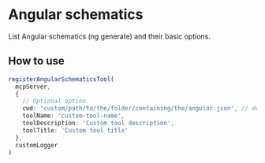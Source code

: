 # Angular schematics

List Angular schematics (ng generate) and their basic options.

## How to use

```typescript
registerAngularSchematicsTool(
  mcpServer,
  {
    // Optional option
    cwd: 'custom/path/to/the/folder/containing/the/angular.json', // default: process.cwd()
    toolName: 'custom-tool-name',
    toolDescription: 'Custom tool description',
    toolTitle: 'Custom tool title'
  },
  customLogger
)
```
